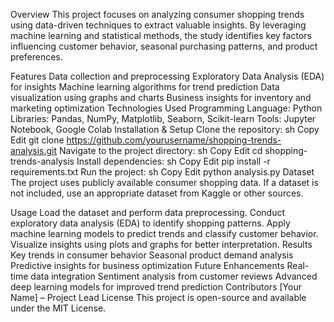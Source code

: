 Overview
This project focuses on analyzing consumer shopping trends using data-driven techniques to extract valuable insights. By leveraging machine learning and statistical methods, the study identifies key factors influencing customer behavior, seasonal purchasing patterns, and product preferences.

Features
Data collection and preprocessing
Exploratory Data Analysis (EDA) for insights
Machine learning algorithms for trend prediction
Data visualization using graphs and charts
Business insights for inventory and marketing optimization
Technologies Used
Programming Language: Python
Libraries: Pandas, NumPy, Matplotlib, Seaborn, Scikit-learn
Tools: Jupyter Notebook, Google Colab
Installation & Setup
Clone the repository:
sh
Copy
Edit
git clone https://github.com/yourusername/shopping-trends-analysis.git
Navigate to the project directory:
sh
Copy
Edit
cd shopping-trends-analysis
Install dependencies:
sh
Copy
Edit
pip install -r requirements.txt
Run the project:
sh
Copy
Edit
python analysis.py
Dataset
The project uses publicly available consumer shopping data. If a dataset is not included, use an appropriate dataset from Kaggle or other sources.

Usage
Load the dataset and perform data preprocessing.
Conduct exploratory data analysis (EDA) to identify shopping patterns.
Apply machine learning models to predict trends and classify customer behavior.
Visualize insights using plots and graphs for better interpretation.
Results
Key trends in consumer behavior
Seasonal product demand analysis
Predictive insights for business optimization
Future Enhancements
Real-time data integration
Sentiment analysis from customer reviews
Advanced deep learning models for improved trend prediction
Contributors
[Your Name] – Project Lead
License
This project is open-source and available under the MIT License.

